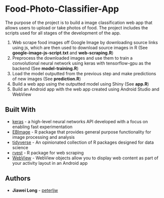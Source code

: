 # Food-Photo-Classifier-App

The purpose of the project is to build a image classification web app that allows users to upload or take photos of food. The project includes the scripts used for all stages of the development of the app.
1) Web scrape food images off Google Image by downloading source links using js, which are then used to download source images in R (See **google-image-js-script.txt** and **web-scraping.R**)
2) Preprocess the downloaded images and use them to train a convolutional neural network using keras with tensorflow-gpu as the backend (See **model-training.R**)
3) Load the model outputted from the previous step and make predictions of new images (See **prediction.R**)
4) Build a web app using the outputted model using Shiny (See **app.R**)
5) Build an Android app with the web app created using Android Studio and WebView

## Built With

* [keras](https://keras.rstudio.com/) - a high-level neural networks API developed with a focus on enabling fast experimentation
* [EBImage](https://www.bioconductor.org/packages/release/bioc/html/EBImage.html) - R package that provides general purpose functionality for image processing and analysis
* [tidyverse](https://www.tidyverse.org/) -  An opinionated collection of R packages designed for data science
* [rvest](https://cran.r-project.org/web/packages/tidytext/vignettes/tidytext.html) - R package for web scraping
* [WebView](https://developer.android.com/reference/android/webkit/WebView) - WebView objects allow you to display web content as part of your activity layout in an Android app

## Authors

* **Jiawei Long** - [peterljw](https://github.com/peterljw)
